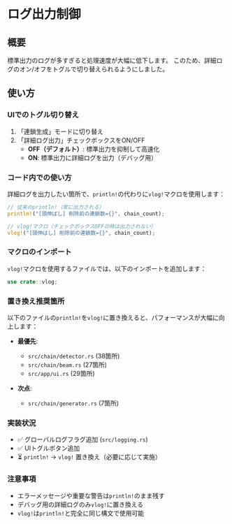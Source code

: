 # ログ出力制御

## 概要
標準出力のログが多すぎると処理速度が大幅に低下します。
このため、詳細ログのオン/オフをトグルで切り替えられるようにしました。

## 使い方

### UIでのトグル切り替え
1. 「連鎖生成」モードに切り替え
2. 「詳細ログ出力」チェックボックスをON/OFF
   - **OFF（デフォルト）**: 標準出力を抑制して高速化
   - **ON**: 標準出力に詳細ログを出力（デバッグ用）

### コード内での使い方

詳細ログを出力したい箇所で、`println!`の代わりに`vlog!`マクロを使用します：

```rust
// 従来のprintln!（常に出力される）
println!("[頭伸ばし] 削除前の連鎖数={}", chain_count);

// vlog!マクロ（チェックボックスOFFの時は出力されない）
vlog!("[頭伸ばし] 削除前の連鎖数={}", chain_count);
```

### マクロのインポート

`vlog!`マクロを使用するファイルでは、以下のインポートを追加します：

```rust
use crate::vlog;
```

### 置き換え推奨箇所

以下のファイルの`println!`を`vlog!`に置き換えると、パフォーマンスが大幅に向上します：

- **最優先**: 
  - `src/chain/detector.rs` (38箇所)
  - `src/chain/beam.rs` (27箇所)
  - `src/app/ui.rs` (29箇所)
  
- **次点**:
  - `src/chain/generator.rs` (7箇所)

### 実装状況

- ✅ グローバルログフラグ追加 (`src/logging.rs`)
- ✅ UIトグルボタン追加
- ⏳ `println!` → `vlog!` 置き換え（必要に応じて実施）

### 注意事項

- エラーメッセージや重要な警告は`println!`のまま残す
- デバッグ用の詳細ログのみ`vlog!`に置き換える
- `vlog!`は`println!`と完全に同じ構文で使用可能
